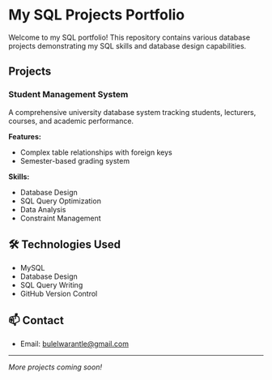 
# My SQL Projects Portfolio

Welcome to my SQL portfolio! This repository contains various database projects demonstrating my SQL skills and database design capabilities.

## Projects

### Student Management System
A comprehensive university database system tracking students, lecturers, courses, and academic performance.

**Features:**
- Complex table relationships with foreign keys
- Semester-based grading system

**Skills:**
- Database Design
- SQL Query Optimization
- Data Analysis
- Constraint Management

## 🛠️ Technologies Used
- MySQL
- Database Design
- SQL Query Writing
- GitHub Version Control

## 📫 Contact
- Email: bulelwarantle@gmail.com

---

*More projects coming soon!*
